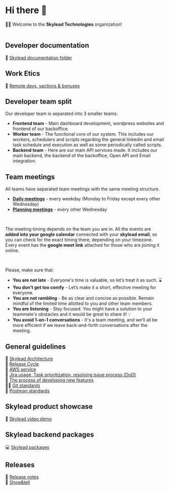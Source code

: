 # Hi there 👋

🙋‍♀️ Welcome to the **Skylead Technologies** organization!<br/><br/>

## Developer documentation
📄 [Skylead documentation folder](https://drive.google.com/drive/u/1/folders/1TV1Q17va_XrtivF7Rlzh-G_MiCG_evQG)

## Work Etics
🛬 [Remote days, vactions & bonuses](https://docs.google.com/document/d/1P8xc5WaSfP1t_y6VfzsnlNFy0739dTu39-qWIswJFrc)

## Developer team split
Our developer team is separated into 3 smaller teams:<br/>
- **Frontend team** - Main dashboard development, wordpress websites and frontend of our backoffice.
- **Worker team** - The functional core of our system. This includes our workers, schedulers and scripts regarding the general linkedin and email task schedule and execution as well as some periodically called scripts.
- **Backend team** - Here are our main API services made. It includes our main backend, the backend of the backoffice, Open API and Email integration.

## Team meetings
All teams have separated team meetings with the same meeting structure.<br/>
- **[Daily meetings](https://docs.google.com/document/d/1G1ryt2GO0L4CoMyc5nh-qbJcTFgYcdNlowzQ5bixYVA/edit#)** - every weekday (Monday to Friday except every other Wednesday)
- **[Planning meetings](https://docs.google.com/document/d/1cy5fId6c4TyTE77zQBp0W23LUYIZ2_OAWEgRupiOvPM)** - every other Wednesday

<br />

The meeting timing depends on the team you are in.
All the events are **added into your google calendar** connected with your **skylead email**, so you can check for the exact timing there, depending on your timezone. <br/>
Every event has the **google meet link** attached for those who are joining it online.

<br />

Please, make sure that: 
- **You are not late** - Everyone's time is valuable, so let’s treat it as such. ⌛
- **You don’t get too comfy** - Let’s make it a short, effective meeting for everyone. 
- **You are not rambling** - Be as clear and concise as possible. Remain mindful of the limited time allotted to you and other team members. 
- **You are listening** - Stay focused. You might have a solution to your teammate's obstacles and it would be great to share it! 💡
- **You avoid 1-on-1 conversations** - It's a team meeting, and we’ll all be more efficient if we leave back-and-forth conversations after the meeting. 

## General guidelines
📐 [Skylead Architecture](https://docs.google.com/document/d/1MZaXfQTQZTbnHInenQjtuvIY8WGAkHuWKwOMnyhhxFA)<br />
🔁 [Release Cycle](https://docs.google.com/document/d/18XJa7esfcatBW8CuP69BlYBM19CqstoxovM7W8_KSmc)<br />
🧙 [AWS service](https://docs.google.com/document/d/1_mmZscsI5rBRhaCKCT0_1rbH3n-dXBrEVD_1G1Npi0Y)<br />
🌈 [Jira usage, Task prioritization, resolving issue process (DoD)](https://docs.google.com/document/d/1N33fk_rDSaaSn8-1QwbjQPkF3y3LvdKuXkvQmWQi3vY)<br/>
🧙 [The process of developing new features](https://docs.google.com/document/d/1nGEW7Bkg0bC1IyWxgH-eiyiSEoJHZdFMiCRGsFI2PnA)<br/>
👩‍💻 [Git standards](https://docs.google.com/document/d/14kYseqqTmimYzJ8YLU68KfrkZMo5yeB-2p74hmqBIfE)<br/>
📮 [Postman standards](https://docs.google.com/document/u/1/d/1DtVMBvaZ1g9xFoMiOoDMV65wdl989r_asPU54jmWfAc)

## Skylead product showcase
🍿 [Skylead video demo](https://www.youtube.com/watch?v=h74DhCnC7bk)

## Skylead backend packages
💻 [Skylead packages](https://docs.google.com/document/d/11nPWg3WxhhHIL2F7GsdcwnExy6PRKWRKAT_unn0VL7w)

## Releases
📝 [Release notes](https://drive.google.com/drive/u/1/folders/15xKgX8aBqvdnqTDelFDS5MohQNYxXvqz)<br/>
🍿 [Show&tell](https://drive.google.com/drive/u/1/folders/1Clz9-v5-nBc2Q_OTMSExi9rEh_BBvZgU)
